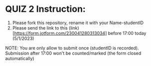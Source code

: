 # QUIZ 2 Instruction:


1. Please fork this repository, rename it with your Name-studentID
2. Please send the link to this (link) [https://form.jotform.com/230041280313034] before 17:00 today (5/1/2023) 

NOTE: You are only allow to submit once (studentID is recorded). Submission after 17:00 won't be counted/marked (the form closed automatically)
